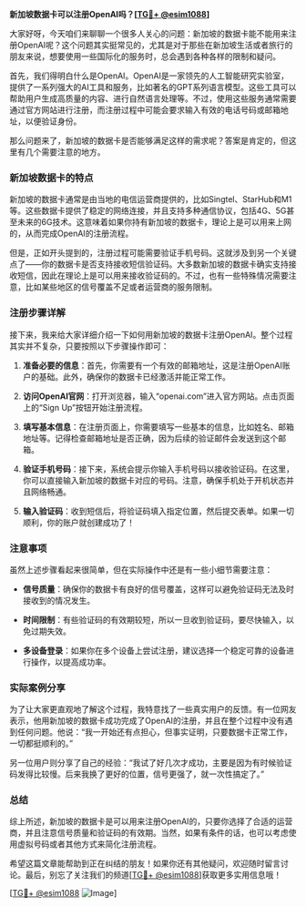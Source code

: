 **新加坡数据卡可以注册OpenAI吗？[[TG💪+ @esim1088](https://t.me/s/esim1088)]**

大家好呀，今天咱们来聊聊一个很多人关心的问题：新加坡的数据卡能不能用来注册OpenAI呢？这个问题其实挺常见的，尤其是对于那些在新加坡生活或者旅行的朋友来说，想要使用一些国际化的服务时，总会遇到各种各样的限制和疑问。

首先，我们得明白什么是OpenAI。OpenAI是一家领先的人工智能研究实验室，提供了一系列强大的AI工具和服务，比如著名的GPT系列语言模型。这些工具可以帮助用户生成高质量的内容、进行自然语言处理等。不过，使用这些服务通常需要通过官方网站进行注册，而注册过程中可能会要求输入有效的电话号码或邮箱地址，以便验证身份。

那么问题来了，新加坡的数据卡是否能够满足这样的需求呢？答案是肯定的，但这里有几个需要注意的地方。

### 新加坡数据卡的特点

新加坡的数据卡通常是由当地的电信运营商提供的，比如Singtel、StarHub和M1等。这些数据卡提供了稳定的网络连接，并且支持多种通信协议，包括4G、5G甚至未来的6G技术。这意味着如果你持有新加坡的数据卡，理论上是可以用来上网的，从而完成OpenAI的注册流程。

但是，正如开头提到的，注册过程可能需要验证手机号码。这就涉及到另一个关键点了——你的数据卡是否支持接收短信验证码。大多数新加坡的数据卡确实支持接收短信，因此在理论上是可以用来接收验证码的。不过，也有一些特殊情况需要注意，比如某些地区的信号覆盖不足或者运营商的服务限制。

### 注册步骤详解

接下来，我来给大家详细介绍一下如何用新加坡的数据卡注册OpenAI。整个过程其实并不复杂，只要按照以下步骤操作即可：

1. **准备必要的信息**：首先，你需要有一个有效的邮箱地址，这是注册OpenAI账户的基础。此外，确保你的数据卡已经激活并能正常工作。
   
2. **访问OpenAI官网**：打开浏览器，输入“openai.com”进入官方网站。点击页面上的“Sign Up”按钮开始注册流程。

3. **填写基本信息**：在注册页面上，你需要填写一些基本的信息，比如姓名、邮箱地址等。记得检查邮箱地址是否正确，因为后续的验证邮件会发送到这个邮箱。

4. **验证手机号码**：接下来，系统会提示你输入手机号码以接收验证码。在这里，你可以直接输入新加坡的数据卡对应的号码。注意，确保手机处于开机状态并且网络畅通。

5. **输入验证码**：收到短信后，将验证码填入指定位置，然后提交表单。如果一切顺利，你的账户就创建成功了！

### 注意事项

虽然上述步骤看起来很简单，但在实际操作中还是有一些小细节需要注意：

- **信号质量**：确保你的数据卡有良好的信号覆盖，这样可以避免验证码无法及时接收到的情况发生。
  
- **时间限制**：有些验证码的有效期较短，所以一旦收到验证码，要尽快输入，以免过期失效。

- **多设备登录**：如果你在多个设备上尝试注册，建议选择一个稳定可靠的设备进行操作，以提高成功率。

### 实际案例分享

为了让大家更直观地了解这个过程，我特意找了一些真实用户的反馈。有一位网友表示，他用新加坡的数据卡成功完成了OpenAI的注册，并且在整个过程中没有遇到任何问题。他说：“我一开始还有点担心，但事实证明，只要数据卡正常工作，一切都挺顺利的。”

另一位用户则分享了自己的经验：“我试了好几次才成功，主要是因为有时候验证码发得比较慢。后来我换了更好的位置，信号更强了，就一次性搞定了。”

### 总结

综上所述，新加坡的数据卡是可以用来注册OpenAI的，只要你选择了合适的运营商，并且注意信号质量和验证码的有效期。当然，如果有条件的话，也可以考虑使用虚拟号码或者其他方式来简化注册流程。

希望这篇文章能帮助到正在纠结的朋友！如果你还有其他疑问，欢迎随时留言讨论。最后，别忘了关注我们的频道[[TG💪+ @esim1088](https://t.me/s/esim1088)]获取更多实用信息哦！

[[TG💪+ @esim1088](https://t.me/s/esim1088) ![Image](https://i.postimg.cc/4NQfJmqS/Snipaste-2025-05-13-00-14-12.png)]